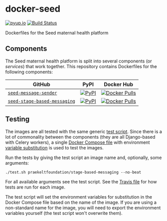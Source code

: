 # docker-seed

[![pyup.io](https://pyup.io/repos/github/praekeltfoundation/docker-seed/shield.svg)](https://pyup.io/repos/github/praekeltfoundation/docker-seed/)
[![Build Status](https://travis-ci.org/praekeltfoundation/docker-seed.svg?branch=master)](https://travis-ci.org/praekeltfoundation/docker-seed)

Dockerfiles for the Seed maternal health platform

## Components
The Seed maternal health platform is split into several components (or *services*) that work together. This repository contains Dockerfiles for the following components:

| GitHub                                                                                 | PyPI                                                                                                                                               | Docker Hub                                                                                                                                                                                          |                               
|----------------------------------------------------------------------------------------|----------------------------------------------------------------------------------------------------------------------------------------------------|-----------------------------------------------------------------------------------------------------------------------------------------------------------------------------------------------------|
| [`seed-message-sender`](https://github.com/praekelt/seed-message-sender)               | [![PyPI](https://img.shields.io/pypi/v/seed-message-sender.svg?style=flat-square)](https://pypi.python.org/pypi/seed-message-sender)               | [![Docker Pulls](https://img.shields.io/docker/pulls/praekeltfoundation/seed-message-sender.svg?style=flat-square)](https://hub.docker.com/r/praekeltfoundation/seed-message-sender/)               |
| [`seed-stage-based-messaging`](https://github.com/praekelt/seed-stage-based-messaging) | [![PyPI](https://img.shields.io/pypi/v/seed-stage-based-messaging.svg?style=flat-square)](https://pypi.python.org/pypi/seed-stage-based-messaging) | [![Docker Pulls](https://img.shields.io/docker/pulls/praekeltfoundation/seed-stage-based-messaging.svg?style=flat-square)](https://hub.docker.com/r/praekeltfoundation/seed-stage-based-messaging/) |

## Testing
The images are all tested with the same generic [test script](test.sh). Since there is a lot of commonality between the components (they are all Django-based with Celery workers), a single [Docker Compose file](docker-compose.yml) with environment [variable substitution](https://docs.docker.com/compose/compose-file/#variable-substitution) is used to test the images.

Run the tests by giving the test script an image name and, optionally, some arguments:
```
./test.sh praekeltfoundation/stage-based-messaging --no-beat
```

For all available arguments see the test script. See the [Travis file](.travis.yml) for how tests are run for each image.

The test script will set the environment variables for substitution in the Docker Compose file based on the name of the image. If you are using a non-standard name for the image, you will need to export the environment variables yourself (the test script won't overwrite them).
